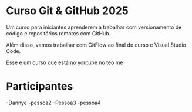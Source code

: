 # Curso Git & GitHub 2025

Um curso para iniciantes aprenderem a trabalhar com versionamento de código e repositórios remotos com GitHub.

Além disso, vamos trabalhar com GitFlow ao final do curso e Visual Studio Code.

Esse e um curso que está no youtube no teo me


# Participantes

-Dannye
-pessoa2
-Pessoa3
-pessoa4
